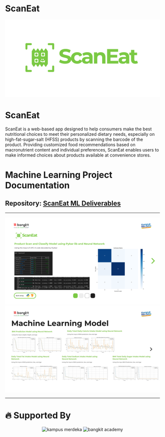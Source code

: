 # ScanEat
![image](https://github.com/ScanEat-team/.github/blob/8faa7ee51b00d1f5a86bec4a29b02d659291fb68/assets/Logo.png)
# ScanEat  

ScanEat is a web-based app designed to help consumers make the best nutritional choices to meet their personalized dietary needs, especially on high-fat-sugar-salt (HFSS) products by scanning the barcode of the product. Providing customized food recommendations based on macronutrient content and individual preferences, ScanEat enables users to make informed choices about products available at convenience stores. 

# Machine Learning Project Documentation

## Repository: [ScanEat ML Deliverables](https://github.com/ScanEat-team/ml-deliverables)

------


<img src=https://github.com/ScanEat-team/ml-deliverables/blob/main/current%20use%20model/pict/ML%20Documentation.png/>
<img src=https://github.com/ScanEat-team/ml-deliverables/blob/main/current%20use%20model/pict/ScanEat%20-%20Brand%20Guideline.jpg/>


---

# 🔥 Supported By


<div align="center">
  <img src="https://i.postimg.cc/Th8NFNLc/Kampus-Merdeka-MASTER.png" height="80" alt="kampus merdeka" style="margin-right: width:100px;"/>
  <img src="https://storage.googleapis.com/kampusmerdeka_kemdikbud_go_id/mitra/mitra_af66db2e-0997-4f52-9cc0-a14412eeeab9.png" height="80" alt="bangkit academy" style="margin-right:left0px;"/>
</div>
